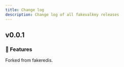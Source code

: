 ```yaml
---
title: Change log
description: Change log of all fakevalkey releases
---
```


## v0.0.1

### 🚀 Features
Forked from fakeredis.

<!--
### 🐛 Bug Fixes
### 🧰 Maintenance
-->